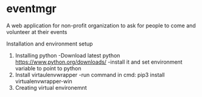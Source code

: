 # eventmgr
A web application for non-profit organization to ask for people to come and volunteer at their events

Installation and environment setup

1. Installing python
  -Download latest python https://www.python.org/downloads/
  -install it and set environment variable to point to python
2. Install virtaulenvwrapper 
 -run command in cmd: pip3 install virtualenvwrapper-win
3. Creating virtual environemnt
 
 
  

